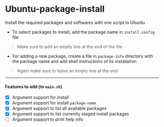 # Ubuntu-package-install
Install the required packages and softwares with one script in Ubuntu

* To select packages to install, add the package name in `install.config` file
> Make sure to add an empty line at the end of the file
* For adding a new package, create a file in `package-info` directory with the package name and add shell instructions of its installation
> Again make sure to leave an empty line at the end

---
#### Features to add (to `main.sh`)
- [x] Argument support for install
- [x] Argument support for install `package-name`
- [x] Argument support to list all available packages
- [x] Argument support to list currently staged install packages
- [ ] Argument support to print help info